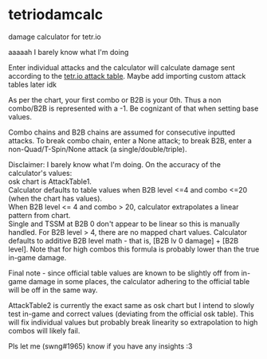 # tetriodamcalc
damage calculator for tetr.io

aaaaah I barely know what I'm doing

Enter individual attacks and the calculator will calculate damage sent according to the [tetr.io attack table](https://cdn.discordapp.com/attachments/674421736162197515/716081165886423110/2020-05-30_02-07-18.png). Maybe add importing custom attack tables later idk

As per the chart, your first combo or B2B is your 0th. Thus a non combo/B2B is represented with a -1. Be cognizant of that when setting base values.

Combo chains and B2B chains are assumed for consecutive inputted attacks. To break combo chain, enter a None attack; to break B2B, enter a non-Quad/T-Spin/None attack (a single/double/triple).

Disclaimer: I barely know what I'm doing. On the accuracy of the calculator's values:  
osk chart is AttackTable1.  
Calculator defaults to table values when B2B level <=4 and combo <=20 (when the chart has values).  
When B2B level <= 4 and combo > 20, calculator extrapolates a linear pattern from chart.  
Single and TSSM at B2B 0 don't appear to be linear so this is manually handled.
For B2B level > 4, there are no mapped chart values. Calculator defaults to additive B2B level math - that is, [B2B lv 0 damage] + [B2B level]. Note that for high combos this formula is probably lower than the true in-game damage.

Final note - since official table values are known to be slightly off from in-game damage in some places, the calculator adhering to the official table will be off in the same way.

AttackTable2 is currently the exact same as osk chart but I intend to slowly test in-game and correct values (deviating from the official osk table). This will fix individual values but probably break linearity so extrapolation to high combos will likely fail.

Pls let me (swng#1965) know if you have any insights :3
